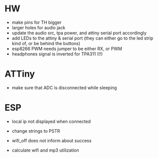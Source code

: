 # HW

- make pins for TH bigger
- larger holes for audio jack
- update the audio src, tpa power, and attiny serial port accordingly
- add LEDs to the attiny & serial port (they can either go to the led strip kind of, or be behind the buttons)
- esp8266 PWM needs jumper to be either RX, or PWM
- headphones signal is inverted for TPA311 (!!)

# ATTiny

- make sure that ADC is disconnected while sleeping

# ESP

- local ip not displayed when connected
- change strings to PSTR
- wifi_off does not inform about success

- calculate wifi and mp3 utilization 


